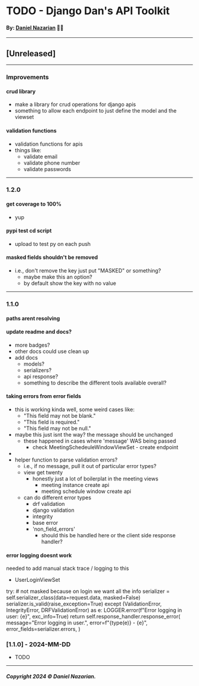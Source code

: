 # TODO - Django Dan's API Toolkit
#### By: [Daniel Nazarian](https://danielnazarian) 🐧👹

-------------------------------------------------------
## [Unreleased]
----
### Improvements

#### crud library
- make a library for crud operations for django apis
- something to allow each endpoint to just define the model and the viewset


#### validation functions
- validation functions for apis
- things like:
    - validate email
    - validate phone number
    - validate passwords


-----
### 1.2.0



#### get coverage to 100%
- yup



#### pypi test cd script
- upload to test py on each push

#### masked fields shouldn't be removed
- i.e., don't remove the key just put "MASKED" or something?
    - maybe make this an option?
    - by default show the key with no value
    


-----
### 1.1.0



#### paths arent resolving



#### update readme and docs?
- more badges?
- other docs could use clean up
- add docs
    - models?
    - serializers?
    - api response?
    - something to describe the different tools available overall?



#### taking errors from error fields
- this is working kinda well, some weird cases like:
  - "This field may not be blank."
  - "This field is required."
  - "This field may not be null."
- maybe this just isnt the way? the message should be unchanged
  - these happened in cases where 'message' WAS being passed
    - check MeetingSchedeuleWindowViewSet - create endpoint
-
- helper function to parse validation errors?
    - i.e., if no message, pull it out of particular error types?
    - view get twenty
        - honestly just a lot of boilerplat in the meeting views
            - meeting instance create api
            - meeting schedule window create api
    - can do different error types
        - drf validation
        - django validation
        - integrity
        - base error
        - 'non_field_errors'
            - should this be handled here or the client side response handler?




#### error logging doesnt work
needed to add manual stack trace / logging to this
- UserLoginViewSet

try:
    # not masked because on login we want all the info
    serializer = self.serializer_class(data=request.data, masked=False)
    serializer.is_valid(raise_exception=True)
except (ValidationError, IntegrityError, DRFValidationError) as e:
    LOGGER.error(f"Error logging in user: {e}", exc_info=True)
    return self.response_handler.response_error(
        message="Error logging in user.",
        error=f"{type(e)} - {e}",
        error_fields=serializer.errors,
    )




### [1.1.0] - 2024-MM-DD
- TODO

-------------------------------------------------------

##### Copyright 2024 © Daniel Nazarian.
